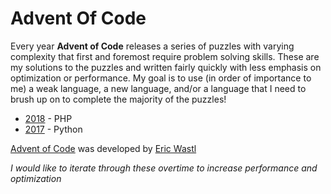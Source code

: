 # Advent Of Code
Every year **Advent of Code** releases a series of puzzles with varying complexity that first and foremost require problem solving skills. These are my solutions to the puzzles and written fairly quickly with less emphasis on optimization or performance. My goal is to use (in order of importance to me) a weak language, a new language, and/or a language that I need to brush up on to complete the majority of the puzzles!

* [2018](2018) - PHP
* [2017](2017) - Python

[Advent of Code](https://adventofcode.com/) was developed by [Eric Wastl](http://was.tl/)

_I would like to iterate through these overtime to increase performance and optimization_
